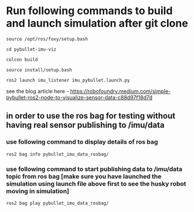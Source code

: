 # Run following commands to build and launch simulation after git clone

```
source /opt/ros/foxy/setup.bash

cd pybullet-imu-viz

colcon build

source install/setup.bash

ros2 launch imu_listener imu_pybullet.launch.py

```

see the blog article here - https://robofoundry.medium.com/simple-pybullet-ros2-node-to-visualize-sensor-data-c88d97f18d7d

## in order to use the ros bag for testing without having real sensor publishing to /imu/data

### use following command to display details of ros bag

```
ros2 bag info pybullet_imu_data_rosbag/
```

### use following command to start publishing data to /imu/data topic from ros bag [make sure you have launched the simulation using launch file above first to see the husky robot moving in simulation]

```
ros2 bag play pybullet_imu_data_rosbag/
```